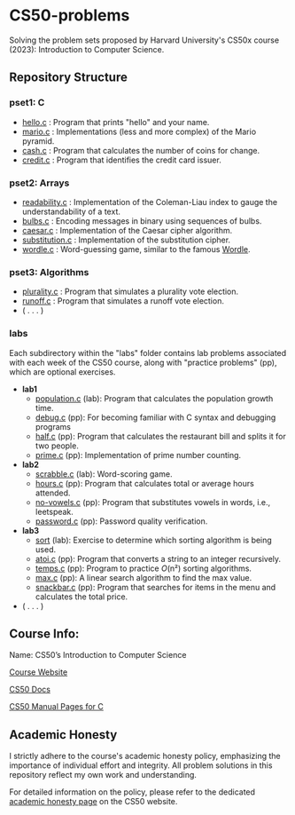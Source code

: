 # CS50-problems
Solving the problem sets proposed by Harvard University's CS50x course (2023): Introduction to Computer Science.

## Repository Structure

### pset1: C
- [hello.c](/pset1/hello/hello.c) : Program that prints "hello" and your name.
- [mario.c](/pset1/mario) : Implementations (less and more complex) of the Mario pyramid.
- [cash.c](/pset1/cash/cash.c) : Program that calculates the number of coins for change.
- [credit.c](/pset1/credit/credit.c) : Program that identifies the credit card issuer.

### pset2: Arrays
- [readability.c](/pset2/readability/readability.c) : Implementation of the Coleman-Liau index to gauge the understandability of a text.
- [bulbs.c](/pset2/bulbs/bulbs.c) : Encoding messages in binary using sequences of bulbs.
- [caesar.c](/pset2/caesar/caesar.c) : Implementation of the Caesar cipher algorithm.
- [substitution.c](/pset2/substitution/substitution.c) : Implementation of the substitution cipher.
- [wordle.c](/pset2/wordle/wordle.c) : Word-guessing game, similar to the famous [Wordle](https://www.nytimes.com/games/wordle/index.html).

### pset3: Algorithms
- [plurality.c](/pset3/plurality/plurality.c) : Program that simulates a plurality vote election.
- [runoff.c](/pset3/runoff/runoff.c) : Program that simulates a runoff vote election.
- ( . . . )

### labs
Each subdirectory within the "labs" folder contains lab problems associated with each week of the CS50 course, along with "practice problems" (pp), which are optional exercises.
- **lab1**
  - [population.c](/labs/lab1/population/population.c) (lab): Program that calculates the population growth time.
  - [debug.c]() (pp): For becoming familiar with C syntax and debugging programs
  - [half.c](/labs/lab1/half/half.c) (pp): Program that calculates the restaurant bill and splits it for two people.
  - [prime.c](/labs/lab1/prime/prime.c) (pp): Implementation of prime number counting.
- **lab2**
  - [scrabble.c](/labs/lab2/scrabble/scrabble.c) (lab): Word-scoring game.
  - [hours.c](/labs/lab2/hours/hours.c) (pp): Program that calculates total or average hours attended.
  - [no-vowels.c](/labs/lab2/no-vowels/no-vowels.c) (pp): Program that substitutes vowels in words, i.e., leetspeak.
  - [password.c](/labs/lab2/password/password.c) (pp): Password quality verification.
- **lab3**
  - [sort](/labs/lab3/sort) (lab): Exercise to determine which sorting algorithm is being used.
  - [atoi.c](/labs/lab3/atoi/atoi.c) (pp): Program that converts a string to an integer recursively.
  - [temps.c](/labs/lab3/temps/) (pp): Program to practice *O*(n²) sorting algorithms.
  - [max.c](/labs/lab3/max/max.c) (pp): A linear search algorithm to find the max value.
  - [snackbar.c](/labs/lab3/snackbar/snackbar.c) (pp): Program that searches for items in the menu and calculates the total price.
- ( . . . )

## Course Info:
Name: CS50’s Introduction to Computer Science

[Course Website](https://cs50.harvard.edu/x/2023/)

[CS50 Docs](https://cs50.readthedocs.io/)

[CS50 Manual Pages for C](https://manual.cs50.io/)

## Academic Honesty

I strictly adhere to the course's academic honesty policy, emphasizing the importance of individual effort and integrity. All problem solutions in this repository reflect my own work and understanding.

For detailed information on the policy, please refer to the dedicated [academic honesty page](https://cs50.harvard.edu/x/2023/honesty/) on the CS50 website.
